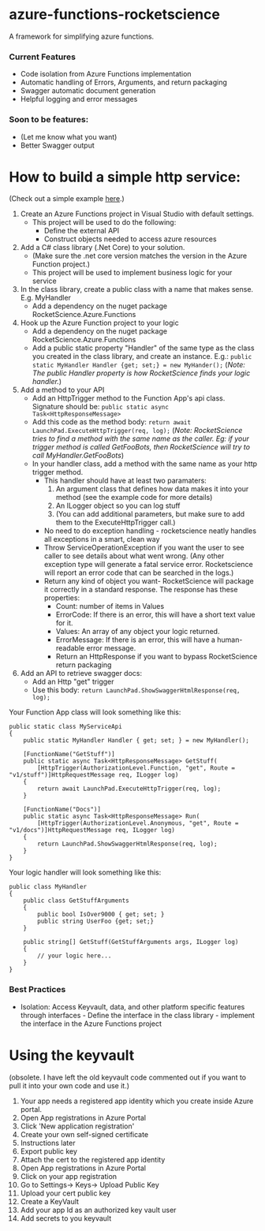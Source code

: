 
# azure-functions-rocketscience

A framework for simplifying azure functions.

### Current Features

* Code isolation from Azure Functions implementation
* Automatic handling of Errors, Arguments, and return packaging 
* Swagger automatic document generation
* Helpful logging and error messages

### Soon to be features:

* (Let me know what you want)
* Better Swagger output

# How to build a simple http service:
(Check out a simple example [here](https://github.com/nebosite/azure-functions-rocketscience/tree/master/src/Examples/SimpleHttpTrigger).)

1. Create an Azure Functions project in Visual Studio with default settings. 
    * This project will be used to do the following:
        * Define the external API
        * Construct objects needed to access azure resources
2. Add a C# class library (.Net Core) to your solution.
    * (Make sure the .net core version matches the version in the Azure Function project.)
    * This project will be used to implement business logic for your service
3. In the class library, create a public class with a name that makes sense. E.g. MyHandler
    * Add a dependency on the nuget package RocketScience.Azure.Functions
4. Hook up the Azure Function project to your logic
    * Add a dependency on the nuget package RocketScience.Azure.Functions
    * Add a public static property "Handler" of the same type as the class you created in the class library, and create an instance.  E.g.: 
    ```public static MyHandler Handler {get; set;} = new MyHander();```
    (_Note:  The public Handler property is how RocketScience finds your logic handler._)
5. Add a method to your API
    * Add an HttpTrigger method to the Function App's api class. Signature should be:
    ```public static async Task<HttpResponseMessage>```
    * Add this code as the method body:
    ```return await LaunchPad.ExecuteHttpTrigger(req, log);```
    (_Note: RocketScience tries to find a method with the same name as the caller.  Eg: if your trigger method is called GetFooBots, then RocketScience will try to call MyHandler.GetFooBots_)
    * In your handler class, add a method with the same name as your http trigger method.
        * This handler should have at least two paramaters:
            1. An argument class that defines how data makes it into your method (see the example code for more details)
            2. An ILogger object so you can log stuff
            3. (You can add additional parameters, but make sure to add them to the ExecuteHttpTrigger call.)
        * No need to do exception handling - rocketscience neatly handles all exceptions in a smart, clean way
        * Throw ServiceOperationException if you want the user to see caller to see details about what went wrong.  (Any other exception type will generate a fatal service error.  Rocketscience will report an error code that can be searched in the logs.)
        * Return any kind of object you want- RocketScience will package it correctly in a standard response.  The response has these properties:
            * Count: number of items in Values
            * ErrorCode: If there is an error, this will have a short text value for it.
            * Values: An array of any object your logic returned.
            * ErrorMessage: If there is an error, this will have a human-readable error message.
            * Return an HttpResponse if you want to bypass RocketScience return packaging
6. Add an API to retrieve swagger docs:
    * Add an Http "get" trigger
    * Use this body: 
    ```return LaunchPad.ShowSwaggerHtmlResponse(req, log);```
            
Your Function App class will look something like this:   

    public static class MyServiceApi
    {
        public static MyHandler Handler { get; set; } = new MyHandler();

        [FunctionName("GetStuff")]
        public static async Task<HttpResponseMessage> GetStuff(
            [HttpTrigger(AuthorizationLevel.Function, "get", Route = "v1/stuff")]HttpRequestMessage req, ILogger log)
        {
            return await LaunchPad.ExecuteHttpTrigger(req, log);
        }

        [FunctionName("Docs")]
        public static async Task<HttpResponseMessage> Run(
            [HttpTrigger(AuthorizationLevel.Anonymous, "get", Route = "v1/docs")]HttpRequestMessage req, ILogger log)
        {
            return LaunchPad.ShowSwaggerHtmlResponse(req, log);
        }
    }

Your logic handler will look something like this: 

    public class MyHandler
    {
        public class GetStuffArguments
        {
            public bool IsOver9000 { get; set; } 
            public string UserFoo {get; set;}
        }
    
        public string[] GetStuff(GetStuffArguments args, ILogger log)
        {
            // your logic here...
        }
    }

### Best Practices
- Isolation: Access Keyvault, data, and other platform specific features through interfaces
        - Define the interface in the class library
        - implement the interface in the Azure Functions project

	

# Using the keyvault
(obsolete.  I have left the old keyvault code commented out if you want to pull it into your own code and use it.)
1. Your app needs a registered app identity which you create inside Azure portal.
1. Open App registrations in Azure Portal
1. Click 'New application registration'
1. Create your own self-signed certificate
1. Instructions later
1. Export public key
1. Attach the cert to the registered app identity
1. Open App registrations in Azure Portal
1. Click on your app registration
1. Go to Settings-> Keys-> Upload Public Key
1. Upload your cert public key
1. Create a KeyVault
1. Add your app Id as an authorized key vault user
1. Add secrets to you keyvault

